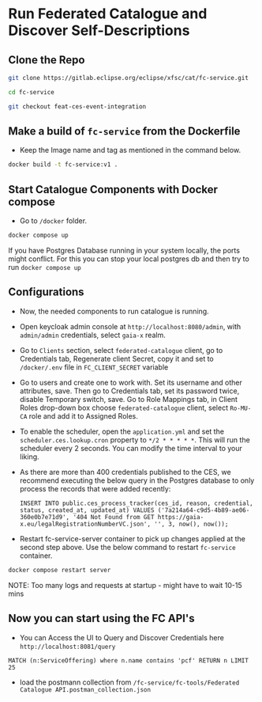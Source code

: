# Run Federated Catalogue and Discover Self-Descriptions

## Clone the Repo

```sh
git clone https://gitlab.eclipse.org/eclipse/xfsc/cat/fc-service.git
```

```sh
cd fc-service
```

```sh
git checkout feat-ces-event-integration
```

## Make a build of `fc-service` from the Dockerfile

-   Keep the Image name and tag as mentioned in the command below.

```sh
docker build -t fc-service:v1 .
```

## Start Catalogue Components with Docker compose

-   Go to `/docker` folder.

```sh
docker compose up
```

If you have Postgres Database running in your system locally, the ports might conflict. For this you can stop your local postgres db and then try to run `docker compose up`

## Configurations

-   Now, the needed components to run catalogue is running.

-   Open keycloak admin console at `http://localhost:8080/admin`, with `admin/admin` credentials, select `gaia-x` realm.

-   Go to `Clients` section, select `federated-catalogue` client, go to Credentials tab, Regenerate client Secret, copy it and set to `/docker/.env` file in `FC_CLIENT_SECRET` variable

-   Go to users and create one to work with. Set its username and other attributes, save. Then go to Credentials tab, set its password twice, disable Temporary switch, save. Go to Role Mappings tab, in Client Roles drop-down box choose `federated-catalogue` client, select `Ro-MU-CA` role and add it to Assigned Roles.

-   To enable the scheduler, open the `application.yml` and set the `scheduler.ces.lookup.cron` property to `*/2 * * * * *`. This will run the scheduler every 2 seconds. You can modify the time interval to your liking.

-   As there are more than 400 credentials published to the CES, we recommend executing the below query in the Postgres database to only process the records that were added recently:

      `INSERT INTO public.ces_process_tracker(ces_id, reason, credential, status, created_at, updated_at)
	VALUES ('7a214a64-c9d5-4b89-ae06-360e0b7e71d9', '404 Not Found from GET https://gaia-x.eu/legalRegistrationNumberVC.json', '', 3, now(), now());`

-   Restart fc-service-server container to pick up changes applied at the second step above. Use the below command to restart `fc-service` container.

```sh
docker compose restart server
```

NOTE: Too many logs and requests at startup - might have to wait 10-15 mins

## Now you can start using the FC API's

-   You can Access the UI to Query and Discover Credentials here `http://localhost:8081/query`

```
MATCH (n:ServiceOffering) where n.name contains 'pcf' RETURN n LIMIT 25
```

-   load the postmann collection from `/fc-service/fc-tools/Federated Catalogue API.postman_collection.json`

